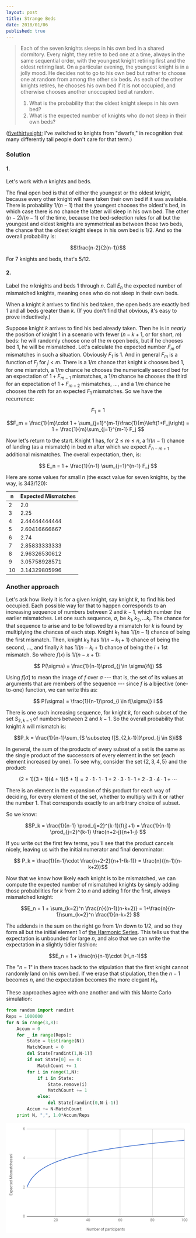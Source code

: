 ```yaml
---
layout: post
title: Strange Beds
date: 2018/01/06
published: true
---
```


>Each of the seven knights sleeps in his own bed in a shared dormitory. Every night, they retire to bed one at a time, always in the same sequential order, with the youngest knight retiring first and the oldest retiring last. On a particular evening, the youngest knight is in a jolly mood. He decides not to go to his own bed but rather to choose one at random from among the other six beds. As each of the other knights retires, he chooses his own bed if it is not occupied, and otherwise chooses another unoccupied bed at random.
>
>1. What is the probability that the oldest knight sleeps in his own bed?
>2. What is the expected number of knights who do not sleep in their own beds?

<!--more-->

([fivethirtyeight](https://fivethirtyeight.com/features/where-will-the-seven-dwarfs-sleep-tonight/); I've switched to knights from "dwarfs," in recognition that many differently tall people don't care for that term.)

### Solution

#### 1.

Let's work with $n$ knights and beds.

The final open bed is that of either the youngest or the oldest knight, because every other knight will have taken their own bed if it was available. There is probability $1/(n-1)$ that the youngest chooses the oldest's bed, in which case there is no chance the latter will sleep in his own bed. The other $(n-2)/(n-1)$ of the time, because the bed-selection rules for all but the youngest and oldest knights are symmetrical as between those two beds, the chance that the oldest knight sleeps in his own bed is $1/2$. And so the overall probability is:

$$\frac{n-2}{2(n-1)}$$

For $7$ knights and beds, that's $5/12$.

#### 2.

Label the $n$ knights and beds $1$ through $n$. Call $E_n$ the expected number of mismatched knights, meaning ones who do not sleep in their own beds. 

When a knight $k$ arrives to find his bed taken, the open beds are exactly bed $1$ and all beds greater than $k$. (If you don't find that obvious, it's easy to prove inductively.)

Suppose knight $k$ arrives to find his bed already taken. Then he is in _nearly_ the position of knight $1$ in a scenario with fewer ($n-k+1$, or for short, $m$) beds: he will randomly choose one of the $m$ open beds, but if he chooses bed $1$, he will be mismatched. Let's calculate the expected number $F_m$ of mismatches in such a situation.  Obviously $F_1$ is $1$. And in general $F_m$ is a function of $F_j$ for $j<m$. There is a $1/m$ chance that knight $k$ chooses bed $1$, for one mismatch, a $1/m$ chance he chooses the numerically second bed for an expectation of $1+F_{m-1}$ mismatches, a $1/m$ chance he chooses the third for an expectation of $1 + F_{m-2}$ mismatches, $\ldots$, and a $1/m$ chance he chooses the $m$th for an expected $F_1$ mismatches. So we have the recurrence:

$$F_1 = 1$$

$$F_m = \frac{1}{m}\cdot 1 + \sum_{j=1}^{m-1}\frac{1}{m}\left(1+F_j\right)
= 1 + \frac{1}{m}\sum_{j=1}^{m-1} F_j
$$

Now let's return to the start. Knight $1$ has, for $2\leq m \leq n$, a $1/(n-1)$ chance of landing (as a mismatch) in bed $m$ after which we expect $F_{n-m+1}$ additional mismatches. The overall expectation, then, is:

$$ E_n = 1 + \frac{1}{n-1} \sum_{j=1}^{n-1} F_j
$$

Here are some values for small $n$ (the exact value for seven knights, by the way, is $343/120$):

n | Expected Mismatches 
--- |:---
2 | 2.0
3 | 2.25
4 | 2.44444444444
5 | 2.60416666667
6 | 2.74
7 | 2.85833333333
8 | 2.96326530612
9 | 3.05758928571
10 | 3.14329805996

### Another approach

Let's ask how likely it is for a given knight, say knight $k$, to find his bed occupied. Each possible way for that to happen corresponds to an increasing sequence of numbers between $2$ and $k-1$, which number the earlier mismatches. Let one such sequence, $\sigma$, be $k_1,k_2,...k_i$. The chance for that sequence to arise and to be followed by a mismatch for $k$ is found by multiplying the chances of each step. Knight $k_1$ has $1/(n-1)$ chance of being the first mismatch. Then, knight $k_2$ has $1/(n-k_1+1)$ chance of being the second, $\ldots$, and finally $k$ has $1/(n-k_i+1)$ chance of being the $i+1$st mismatch. So where $f(x)$ is $1/(n-x+1)$:

$$ P(\sigma) = \frac{1}{n-1}\prod_{j \in \sigma}f(j) $$

Using $f[\sigma]$ to mean the image of $f$ over $\sigma$ --- that is, the set of its values at arguments that are members of the sequence --- since $f$ is a bijective (one-to-one) function, we can write this as:

$$ P(\sigma) = \frac{1}{n-1}\prod_{i \in f[\sigma]} i $$

There is one such increasing sequence, for knight $k$, for each subset of the set $S_{2,k-1}$ of numbers between $2$ and $k-1$. So the overall probability that knight $k$ will mismatch is:

$$P_k =  \frac{1}{n-1}\sum_{S \subseteq f[S_{2,k-1}]}\prod_{j \in S}i$$

In general, the sum of the products of every subset of a set is the same as the single product of the successors of every element in the set (each element increased by one). To see why, consider the set $\{2,3,4,5\}$ and the product:

$$(2+1)(3+1)(4+1)(5+1) = 2\cdot 1\cdot 1 \cdot 1 +2\cdot 3 \cdot 1 \cdot 1 +2\cdot 3 \cdot 4 \cdot 1 + \cdots$$

There is an element in the expansion of this product for each way of deciding, for every element of the set, whether to multiply with  it or rather the number $1$. That corresponds exactly to an arbitrary choice of subset.

So we know:

$$P_k = \frac{1}{n-1} \prod_{j=2}^{k-1}(f(j)+1) = \frac{1}{n-1} \prod_{j=2}^{k-1} \frac{n+2-j}{n+1-j}
$$

If you write out the first few terms, you'll see that the product cancels nicely, leaving us with the initial numerator and final denominator:

$$ P_k = \frac{1}{n-1}\cdot \frac{n+2-2}{n+1-(k-1)} = 
\frac{n}{(n-1)(n-k+2)}$$

Now that we know how likely each knight is to be mismatched, we can compute the expected number of mismatched knights by simply adding those probabilities for $k$ from $2$ to $n$ and adding $1$ for the first, always mismatched knight:

$$E_n = 1 + \sum_{k=2}^n \frac{n}{(n-1)(n-k+2)} 
= 1+\frac{n}{n-1}\sum_{k=2}^n \frac{1}{n-k+2}
$$

The addends in the sum on the right go from $1/n$ down to $1/2$, and so they form all but the initial element $1$ of [the Harmonic Series](http://mathworld.wolfram.com/HarmonicSeries.html). This tells us that the expectation is unbounded for large $n$, and also that we can write the expectation in a slightly tidier fashion:

$$E_n = 1 + \frac{n}{n-1}\cdot (H_n-1)$$

The "$n-1$" in there traces back to the stipulation that the first knight cannot randomly land on his own bed. If we erase that stipulation, then the $n-1$ becomes $n$, and the expectation becomes the more elegant $H_n$.

These approaches agree with one another and with this Monte Carlo simulation:

```python
from random import randint
Reps = 1000000
for N in range(3,8):
	Accum = 0
	for _ in range(Reps):
		State = list(range(N))
		MatchCount = 0
		del State[randint(1,N-1)]
		if not State[0] == 0:
			MatchCount += 1
		for i in range(1,N):
			if i in State:
				State.remove(i)
				MatchCount += 1
			else:
				del State[randint(0,N-i-1)]
		Accum += N-MatchCount
	print N, ",", 1.0*Accum/Reps
```

![Graph of expectation versus n.](/img/ExpectedMismatches.png)

<br>

